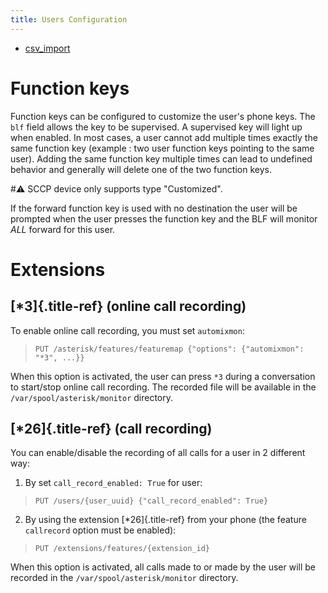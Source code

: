 ```yaml
---
title: Users Configuration
---
```


- [csv_import](/uc-doc/administration/users/csv_import)

Function keys
=============

Function keys can be configured to customize the user's phone keys. The
`blf` field allows the key to be supervised. A supervised key will light
up when enabled. In most cases, a user cannot add multiple times exactly
the same function key (example : two user function keys pointing to the
same user). Adding the same function key multiple times can lead to
undefined behavior and generally will delete one of the two function
keys.

#:warning: SCCP device only supports type "Customized".

If the forward function key is used with no destination the user will be
prompted when the user presses the function key and the BLF will monitor
*ALL* forward for this user.

Extensions
==========

[*3]{.title-ref} (online call recording)
-----------------------------------------

To enable online call recording, you must set `automixmon`:

> `PUT /asterisk/features/featuremap {"options": {"automixmon": "*3", ...}}`

When this option is activated, the user can press `*3` during a
conversation to start/stop online call recording. The recorded file will
be available in the `/var/spool/asterisk/monitor` directory.

[*26]{.title-ref} (call recording)
-----------------------------------

You can enable/disable the recording of all calls for a user in 2
different way:

1.  By set `call_record_enabled: True` for user:

> `PUT /users/{user_uuid} {"call_record_enabled": True}`

2.  By using the extension [*26]{.title-ref} from your phone (the
    feature `callrecord` option must be enabled):

> `PUT /extensions/features/{extension_id}`

When this option is activated, all calls made to or made by the user
will be recorded in the `/var/spool/asterisk/monitor` directory.
